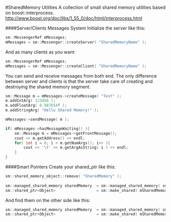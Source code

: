 #SharedMemory Utilities
A collection of small shared memory utilities based on boost::interprocess.
http://www.boost.org/doc/libs/1_55_0/doc/html/interprocess.html

####Server/Clients Messages System
Initialize the server like this:
```c++
sm::MessengerRef mMessages;
mMessages = sm::Messenger::createServer( "SharedMemoryName" );
```

And as many clients as you want:
```c++
sm::MessengerRef mMessages;
mMessages = sm::Messenger::createClient( "SharedMemoryName" );
```
    
You can send and receive messages from both end. The only difference between server and clients is that the server take care of creating and destroying the shared memory segment.
```c++
sm::Message m = mMessages->createMessage( "Test" );
m.addIntArg( 123456 );
m.addFloatArg( 0.987654f );
m.addStringArg( "Hello Shared Memory!" );

mMessages->sendMessage( m );
```
```c++
if( mMessages->hasMessageWaiting() ){
    sm::Message m = mMessages->getFrontMessage();
    cout << m.getAddress() << endl;
    for( int i = 0; i < m.getNumArgs(); i++ ){
        cout << '\t' << m.getArgAsString( i ) << endl;
    }
}
```
####Smart Pointers
Create your shared_ptr like this:
```c++
sm::shared_memory_object::remove( "SharedMemory" );
    
sm::managed_shared_memory sharedMemory  = sm::managed_shared_memory( sm::itp::create_only, "SharedMemory", sizeof(Object) );
sm::shared_ptr<Object>                  = sm::make_shared( mSharedMemory.construct<Test>("SharedObject")(), sharedMemory );
```
And find them on the other side like this:
```c++
sm::managed_shared_memory sharedMemory  = sm::managed_shared_memory( sm::itp::open_only, "SharedMemory" );
sm::shared_ptr<Object>                  = sm::make_shared( mSharedMemory.find<Test>("SharedObject").first, sharedMemory );
```
